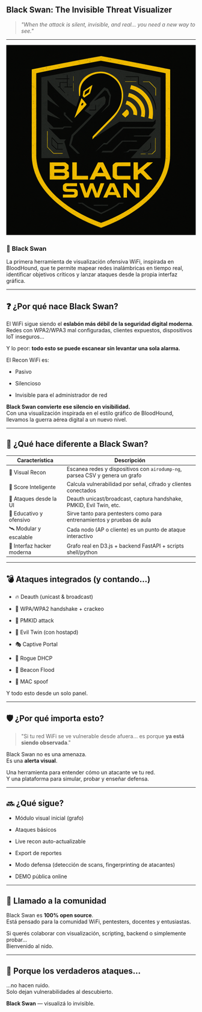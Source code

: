 ## **Black Swan: The Invisible Threat Visualizer**

> *"When the attack is silent, invisible, and real… you need a new way to see."*

* * *
![Logo de BlackSwan](BlackSwan.png)

### 🦢 **Black Swan**

La primera herramienta de visualización ofensiva WiFi, inspirada en BloodHound, que te permite mapear redes inalámbricas en tiempo real, identificar objetivos críticos y lanzar ataques desde la propia interfaz gráfica.

* * *

## ❓ ¿Por qué nace Black Swan?

El WiFi sigue siendo el **eslabón más débil de la seguridad digital moderna**.  
Redes con WPA2/WPA3 mal configuradas, clientes expuestos, dispositivos IoT inseguros…

Y lo peor: **todo esto se puede escanear sin levantar una sola alarma.**

El Recon WiFi es:

- Pasivo
    
- Silencioso
    
- Invisible para el administrador de red
    

**Black Swan convierte ese silencio en visibilidad.**  
Con una visualización inspirada en el estilo gráfico de BloodHound, llevamos la guerra aérea digital a un nuevo nivel.

* * *

## 🧠 ¿Qué hace diferente a Black Swan?

| Característica | Descripción |
| --- | --- |
| 🔎 Visual Recon | Escanea redes y dispositivos con `airodump-ng`, parsea CSV y genera un grafo |
| 🧬 Score Inteligente | Calcula vulnerabilidad por señal, cifrado y clientes conectados |
| 🧨 Ataques desde la UI | Deauth unicast/broadcast, captura handshake, PMKID, Evil Twin, etc. |
| 🧠 Educativo y ofensivo | Sirve tanto para pentesters como para entrenamientos y pruebas de aula |
| 🛰️ Modular y escalable | Cada nodo (AP o cliente) es un punto de ataque interactivo |
| 🧿 Interfaz hacker moderna | Grafo real en D3.js + backend FastAPI + scripts shell/python |

* * *

## 💣 Ataques integrados (y contando...)

- 🔥 Deauth (unicast & broadcast)
    
- 💍 WPA/WPA2 handshake + crackeo
    
- 🧿 PMKID attack
    
- 👯 Evil Twin (con hostapd)
    
- 🎭 Captive Portal
    
- 🧲 Rogue DHCP
    
- 🛑 Beacon Flood
    
- 📱 MAC spoof
    

Y todo esto desde un solo panel.

* * *

## 🛡️ ¿Por qué importa esto?

> "Si tu red WiFi se ve vulnerable desde afuera… es porque **ya está siendo observada**."

Black Swan no es una amenaza.  
Es una **alerta visual**.

Una herramienta para entender cómo un atacante ve tu red.  
Y una plataforma para simular, probar y enseñar defensa.

* * *

## 🔜 ¿Qué sigue?

- Módulo visual inicial (grafo)
    
- Ataques básicos
    
- Live recon auto-actualizable
    
- Export de reportes
    
- Modo defensa (detección de scans, fingerprinting de atacantes)
    
- DEMO pública online
    

* * *

## 📢 Llamado a la comunidad

Black Swan es **100% open source**.  
Está pensado para la comunidad WiFi, pentesters, docentes y entusiastas.

Si querés colaborar con visualización, scripting, backend o simplemente probar…  
Bienvenido al nido.
    

* * *

## 🖤 Porque los verdaderos ataques...

...no hacen ruido.  
Solo dejan vulnerabilidades al descubierto.

 **Black Swan** — visualizá lo invisible.

